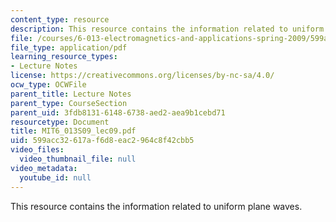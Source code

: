 ```yaml
---
content_type: resource
description: This resource contains the information related to uniform plane waves.
file: /courses/6-013-electromagnetics-and-applications-spring-2009/599acc32617af6d8eac2964c8f42cbb5_MIT6_013S09_lec09.pdf
file_type: application/pdf
learning_resource_types:
- Lecture Notes
license: https://creativecommons.org/licenses/by-nc-sa/4.0/
ocw_type: OCWFile
parent_title: Lecture Notes
parent_type: CourseSection
parent_uid: 3fdb8131-6148-6738-aed2-aea9b1cebd71
resourcetype: Document
title: MIT6_013S09_lec09.pdf
uid: 599acc32-617a-f6d8-eac2-964c8f42cbb5
video_files:
  video_thumbnail_file: null
video_metadata:
  youtube_id: null
---
```

This resource contains the information related to uniform plane waves.